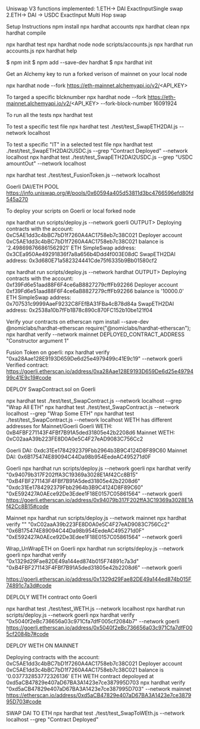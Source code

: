 
Uniswap V3 functions implemented: 
1.ETH-> DAI  ExactInputSingle swap
2.ETH-> DAI -> USDC ExactInput Multi Hop swap



Setup Instructions
npm install
npx hardhat accounts
npx hardhat clean
npx hardhat compile

npx hardhat test
npx hardhat node
node scripts/accounts.js
npx hardhat run accounts.js
npx hardhat help


$ npm init
$ npm add --save-dev hardhat
$ npx hardhat init

Get an Alchemy key to run a forked verison of mainnet on your local node

npx hardhat node --fork https://eth-mainnet.alchemyapi.io/v2/<API_KEY>

To targed a specific blcknumber
npx hardhat node --fork https://eth-mainnet.alchemyapi.io/v2/<API_KEY> --fork-block-number 16091924

To run all the tests
npx hardhat test 


To test a specific test file 
npx hardhat test ./test/test_SwapETH2DAI.js --network localhost


To test a specific "IT" in a selected test file
npx hardhat test ./test/test_SwapETH2DAI2USDC.js --grep "Contract Deployed" --network localhost
npx hardhat test ./test/test_SwapETH2DAI2USDC.js --grep "USDC amountOut" --network localhost


npx hardhat test ./test/test_FusionToken.js --network localhost


  Goerli DAI/ETH POOL 
  https://info.uniswap.org/#/pools/0x60594a405d53811d3bc4766596efd80fd545a270

To deploy your scripts on Goerli or local forked node

npx hardhat run scripts/deploy.js --network goerli
OUTPUT>
Deploying contracts with the account: 0xC5AE1dd3c4bBC7bD1f7260A4AC1758eb7c38C021
Deployer account 0xC5AE1dd3c4bBC7bD1f7260A4AC1758eb7c38C021 balance is '2.498698766861562921' ETH
SimpleSwap address: 0x3CEa950Ae49291836f7a8a656b4Ddd4f003E08dC
SwapETH2DAI address: 0x3d680E71a582324441Cde75f6335b9Bb01580cf2


npx hardhat run scripts/deploy.js --network hardhat
OUTPUT>
Deploying contracts with the account: 0xf39Fd6e51aad88F6F4ce6aB8827279cffFb92266
Deployer account 0xf39Fd6e51aad88F6F4ce6aB8827279cffFb92266 balance is '10000.0' ETH
SimpleSwap address: 0x707531c9999AaeF9232C8FEfBA31FBa4cB78d84a
SwapETH2DAI address: 0x2538a10b7fFb1B78c890c870FC152b10be121f04


Verify your contracts on etherscan
npm install --save-dev @nomiclabs/hardhat-etherscan
require("@nomiclabs/hardhat-etherscan");
npx hardhat verify --network mainnet DEPLOYED_CONTRACT_ADDRESS "Constructor argument 1"

Fusion Token on goerli:
npx hardhat verify "0xa28Aae128E9193D659De6d25e4979499c41E9c19" --network goerli
Verified contract:
https://goerli.etherscan.io/address/0xa28Aae128E9193D659De6d25e4979499c41E9c19#code



DEPLOY SwapContract.sol on Goerli

 npx hardhat test ./test/test_SwapContract.js --network localhost --grep "Wrap All ETH"
 npx hardhat test ./test/test_SwapContract.js --network localhost --grep "Wrap Some ETH"
npx hardhat test ./test/test_SwapContract.js --network localhost
WETH has different addresses for Mainnet/Goerli
Goerli WETH: 0xB4FBF271143F4FBf7B91A5ded31805e42b2208d6
Mainnet WETH: 0xC02aaA39b223FE8D0A0e5C4F27eAD9083C756Cc2

Goerli DAI: 0xdc31Ee1784292379Fbb2964b3B9C4124D8F89C60
Mainnet DAI: 0x6B175474E89094C44Da98b954EedeAC495271d0F

Goerli
npx hardhat run scripts/deploy.js --network goerli
npx hardhat verify "0x94079b317F202ffA3C19369a3028E1Af42Cc8B15" "0xB4FBF271143F4FBf7B91A5ded31805e42b2208d6" "0xdc31Ee1784292379Fbb2964b3B9C4124D8F89C60" "0xE592427A0AEce92De3Edee1F18E0157C05861564" --network goerli
https://goerli.etherscan.io/address/0x94079b317F202ffA3C19369a3028E1Af42Cc8B15#code

Mainnet
npx hardhat run scripts/deploy.js --network mainnet
npx hardhat verify "" "0xC02aaA39b223FE8D0A0e5C4F27eAD9083C756Cc2" "0x6B175474E89094C44Da98b954EedeAC495271d0F" "0xE592427A0AEce92De3Edee1F18E0157C05861564" --network goerli

Wrap_UnWrapETH on Goerli
npx hardhat run scripts/deploy.js --network goerli
npx hardhat verify "0x1329d29Fae82DE49a144ed874b015F74891c7a3d" "0xB4FBF271143F4FBf7B91A5ded31805e42b2208d6" --network goerli

https://goerli.etherscan.io/address/0x1329d29Fae82DE49a144ed874b015F74891c7a3d#code

DEPLOLY WETH contract onto Goerli

npx hardhat test ./test/test_WETH.js --network localhost
npx hardhat run scripts/deploy.js --network goerli
npx hardhat verify "0x5040f2eBc736656a03c971Cfa7dfF005cf2084b7" --network goerli
https://goerli.etherscan.io/address/0x5040f2eBc736656a03c971Cfa7dfF005cf2084b7#code

DEPLOY WETH ON MAINNET

Deploying contracts with the account: 0xC5AE1dd3c4bBC7bD1f7260A4AC1758eb7c38C021
Deployer account 0xC5AE1dd3c4bBC7bD1f7260A4AC1758eb7c38C021 balance is '0.037732853772326136' ETH
WETH contract depoloyed at  0xd5aCB47829e407aD67BA3A1423e7ce387995D703
npx hardhat verify "0xd5aCB47829e407aD67BA3A1423e7ce387995D703" --network mainnet
https://etherscan.io/address/0xd5aCB47829e407aD67BA3A1423e7ce387995D703#code



SWAP DAI TO ETH
 npx hardhat test ./test/test_SwapToWEth.js --network localhost --grep "Contract Deployed"


